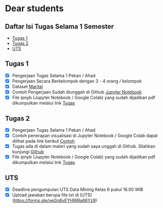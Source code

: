 # Dear students

## Daftar Isi Tugas Selama 1 Semester

- [Tugas 1](https://github.com/asrulabdullah99/data_mining#tugas-1)
- [Tugas 2](https://github.com/asrulabdullah99/data_mining#tugas-2)
- [UTS](https://github.com/asrulabdullah99/data_mining#uts)

## Tugas 1

- [x] Pengerjaan Tugas Selama 1 Pekan / Ahad
- [x] Pengerjaan Secara Berkelompok dengan 3 - 4 orang / kelompok
- [x] Dataset [Marital](https://raw.githubusercontent.com/asrulabdullah99/data_mining/master/dataset_decision/Dataset_Tugas.csv)
- [x] Contoh Pengerjaan Sudah diunggah di Github [Jupyter Notebook](https://github.com/asrulabdullah99/data_mining/blob/master/dataset_decision/DataMining-Example.ipynb)
- [x] File ipnyb (Jupyter Notebook / Google Colab) yang sudah dijadikan pdf dikumpulkan melalui link [Tugas](https://forms.gle/KfRqf85bb44PHctL9)

## Tugas 2

- [x] Pengerjaan Tugas Selama 1 Pekan / Ahad
- [x] Contoh penerapan visualisasi di Jupyter Notebook / Google Colab dapat dilihat pada link berikut [Contoh](https://github.com/asrulabdullah99/data_mining/blob/master/visualisasi/visualisasi.ipynb)
- [x] Tugas ada di dalam materi yang sudah saya unggah di Github. Silahkan kunjungi [Github](https://drive.google.com/file/d/1x8toxj44zQ_u3Wyhg_0wRnCIH_ZalOnb/view)
- [x] File ipnyb (Jupyter Notebook / Google Colab) yang sudah dijadikan pdf dikumpulkan melalui link [Tugas](https://forms.gle/KbAAvhgzco12LjCj7)

## UTS

- [x] Deadline pengumpulan UTS Data Mining Kelas 6 pukul 16.00 WIB
- [x] Upload jawaban berupa file txt di [UTS] (https://forms.gle/veGn8vEYHWRa66Yz9)
